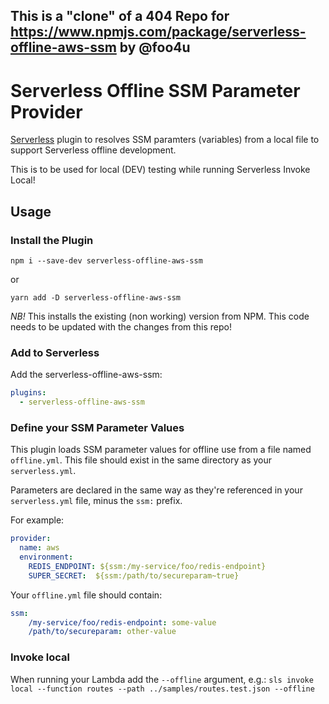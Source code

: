 This is a "clone" of a 404 Repo for https://www.npmjs.com/package/serverless-offline-aws-ssm by @foo4u
----------------------------------------------------------------------------------------------------------
# Serverless Offline SSM Parameter Provider

[Serverless] plugin to resolves SSM paramters (variables) from a local file to
support Serverless offline development.

This is to be used for local (DEV) testing while running Serverless Invoke Local!

## Usage

### Install the Plugin

    npm i --save-dev serverless-offline-aws-ssm

or

    yarn add -D serverless-offline-aws-ssm
    
*NB!* This installs the existing (non working) version from NPM. This code needs to be updated with the changes from this repo! 

### Add to Serverless

Add the serverless-offline-aws-ssm:

```yaml
plugins:
  - serverless-offline-aws-ssm
```

### Define your SSM Parameter Values

This plugin loads SSM parameter values for offline use from a file named
`offline.yml`. This file should exist in the same directory as your
`serverless.yml`.

Parameters are declared in the same way as they're referenced in your
`serverless.yml` file, minus the `ssm:` prefix.

For example:

```yaml
provider:
  name: aws
  environment:
    REDIS_ENDPOINT: ${ssm:/my-service/foo/redis-endpoint}
    SUPER_SECRET:  ${ssm:/path/to/secureparam~true}
```

Your `offline.yml` file should contain:

```yaml
ssm:
    /my-service/foo/redis-endpoint: some-value
    /path/to/secureparam: other-value
```

### Invoke local

When running your Lambda add the `--offline` argument, e.g.:
`sls invoke local --function routes --path ../samples/routes.test.json --offline`

[Serverless]: https://serverless.com/
